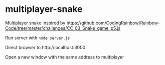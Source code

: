 # multiplayer-snake
Multiplayer snake inspired by https://github.com/CodingRainbow/Rainbow-Code/tree/master/challenges/CC_03_Snake_game_p5.js

Run server with `node server.js`

Direct browser to http://localhost:3000

Open a new window with the same address to multiplayer
